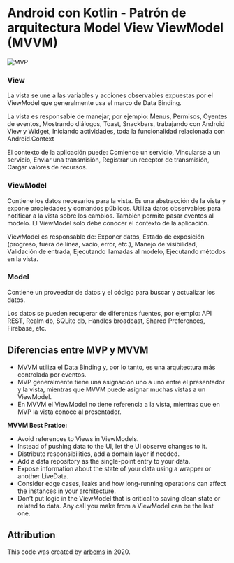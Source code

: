 # Android con Kotlin - Patrón de arquitectura Model View ViewModel (MVVM)

![MVP]()

### View

La vista se une a las variables y acciones observables expuestas por el ViewModel que generalmente usa el marco de Data Binding.

La vista es responsable de manejar, por ejemplo: Menus, Permisos, Oyentes de eventos, Mostrando diálogos, Toast, Snackbars, trabajando con Android View y Widget, Iniciando actividades, toda la funcionalidad relacionada con Android.Context

El contexto de la aplicación puede: Comience un servicio, Vincularse a un servicio, Enviar una transmisión, Registrar un receptor de transmisión, Cargar valores de recursos.

### ViewModel

Contiene los datos necesarios para la vista. Es una abstracción de la vista y expone propiedades y comandos públicos. Utiliza datos observables para notificar a la vista sobre los cambios. También permite pasar eventos al modelo. El ViewModel solo debe conocer el contexto de la aplicación.

ViewModel es responsable de: Exponer datos, Estado de exposición (progreso, fuera de línea, vacío, error, etc.), Manejo de visibilidad, Validación de entrada, Ejecutando llamadas al modelo, Ejecutando métodos en la vista.

### Model

Contiene un proveedor de datos y el código para buscar y actualizar los datos.

Los datos se pueden recuperar de diferentes fuentes, por ejemplo: API REST, Realm db, SQLite db, Handles broadcast, Shared Preferences, Firebase, etc.


## Diferencias entre MVP y MVVM
* MVVM utiliza el Data Binding y, por lo tanto, es una arquitectura más controlada por eventos.
* MVP generalmente tiene una asignación uno a uno entre el presentador y la vista, mientras que MVVM puede asignar muchas vistas a un ViewModel.
* En MVVM el ViewModel no tiene referencia a la vista, mientras que en MVP la vista conoce al presentador.

**MVVM Best Pratice:**
- Avoid references to Views in ViewModels.
- Instead of pushing data to the UI, let the UI observe changes to it.
- Distribute responsibilities, add a domain layer if needed.
- Add a data repository as the single-point entry to your data.
- Expose information about the state of your data using a wrapper or another LiveData.
- Consider edge cases, leaks and how long-running operations can affect the instances in your architecture.
- Don’t put logic in the ViewModel that is critical to saving clean state or related to data. Any call you make from a ViewModel can be the last one.


## Attribution

This code was created by [arbems](https://github.com/arbems) in 2020.